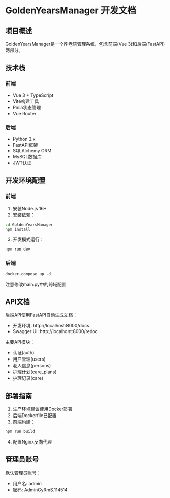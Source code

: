 # GoldenYearsManager 开发文档

## 项目概述
GoldenYearsManager是一个养老院管理系统，包含前端(Vue 3)和后端(FastAPI)两部分。

## 技术栈
### 前端
- Vue 3 + TypeScript
- Vite构建工具
- Pinia状态管理
- Vue Router

### 后端
- Python 3.x
- FastAPI框架
- SQLAlchemy ORM
- MySQL数据库
- JWT认证

## 开发环境配置

### 前端
1. 安装Node.js 16+
2. 安装依赖：
```bash
cd GoldenYearsManager
npm install
```
3. 开发模式运行：
```bash
npm run dev
```

### 后端
```
docker-compose up -d
```
注意修改main.py中的跨域配置

## API文档
后端API使用FastAPI自动生成文档：
- 开发环境: http://localhost:8000/docs
- Swagger UI: http://localhost:8000/redoc

主要API模块：
- 认证(auth)
- 用户管理(users)
- 老人信息(persons)
- 护理计划(care_plans)
- 护理记录(care)

## 部署指南
1. 生产环境建议使用Docker部署
2. 后端Dockerfile已配置
3. 前端构建：
```bash
npm run build
```
4. 配置Nginx反向代理

## 管理员账号
默认管理员账号：
- 用户名: admin
- 密码: AdminGyRmS.114514
